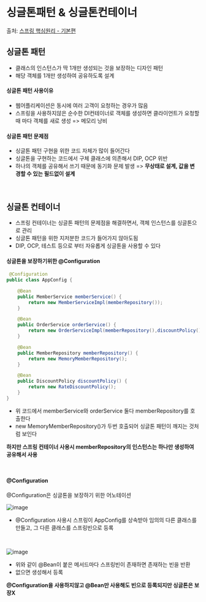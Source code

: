 # 싱글톤패턴 & 싱글톤컨테이너

출처: [스프링 핵심원리 - 기본편](https://www.inflearn.com/course/%EC%8A%A4%ED%94%84%EB%A7%81-%ED%95%B5%EC%8B%AC-%EC%9B%90%EB%A6%AC-%EA%B8%B0%EB%B3%B8%ED%8E%B8/dashboard)

## 싱글톤 패턴

* 클래스의 인스턴스가 딱 1개만 생성되는 것을 보장하는 디자인 패턴
* 해당 객체를 1개만 생성하여 공유하도록 설계

#### 싱글톤 패턴 사용이유

* 웹어플리케이션은 동시에 여러 고객이 요청하는 경우가 많음
* 스프링을 사용하지않은 순수한 DI컨테이너로 객체를 생성하면 클라이언트가 요청할때 마다 객체를 새로 생성 => 메모리 낭비

#### 싱글톤 패턴 문제점

* 싱글톤 패턴 구현을 위한 코드 자체가 많이 들어간다
* 싱글톤을 구현하는 코드에서 구체 클래스에 의존해서 DIP, OCP 위반
* 하나의 객체를 공유해서 쓰기 때문에 동기화 문제 발생 => **무상태로 설계, 값을 변경할 수 있는 필드없이 설계**

<br>

## 싱글톤 컨테이너

* 스프링 컨테이너는 싱글톤 패턴의 문제점을 해결하면서, 객체 인스턴스를 싱글톤으로 관리
* 싱글톤 패턴을 위한 지저분한 코드가 들어가지 않아도됨
* DIP, OCP, 테스트 등으로 부터 자유롭게 싱글톤을 사용할 수 있다

#### 싱글톤을 보장하기위한 @Configuration

```java
 @Configuration
public class AppConfig {

    @Bean
    public MemberService memberService() {
        return new MemberServiceImpl(memberRepository());
    }

    @Bean
    public OrderService orderService() {
        return new OrderServiceImpl(memberRepository(),discountPolicy());
    }

    @Bean
    public MemberRepository memberRepository() {
        return new MemoryMemberRepository();
    }

    @Bean
    public DiscountPolicy discountPolicy() {
        return new RateDiscountPolicy();
    }
}
```

* 위 코드에서 memberService와 orderService 둘다 memberRepository를 호출한다
* new MemoryMemberRepository()가 두번 호출되어 싱글톤 패턴이 깨지는 것처럼 보인다

**하지만 스프링 컨테이너 사용시 memberRepository의 인스턴스는 하나만 생성하여 공유해서 사용**

<br>

#### @Configuration

@Configuration은 싱글톤을 보장하기 위한 어노테이션

![image](https://user-images.githubusercontent.com/83762364/184527585-8945890b-d025-4db3-84c4-79dad1a3f1fd.png)

* @Configuration 사용시 스프링이 AppConfig를 상속받아 임의의 다른 클래스를 만들고, 그 다른 클래스를 스프링빈으로 등록

<br>

![image](https://user-images.githubusercontent.com/83762364/184527669-4967d66d-e8ea-4b6e-a4f1-7a34a5b97b1c.png)

* 위와 같이 @Bean이 붙은 메서드마다 스프링빈이 존재하면 존재하는 빈을 반환
* 없으면 생성해서 등록

**@Configuration을 사용하지않고 @Bean만 사용해도 빈으로 등록되지만 싱글톤은 보장X**


 
 
